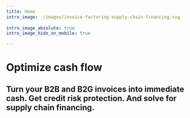 ```yaml
---
title: Home
intro_image:  /images/invoice-factoring-supply-chain-financing.svg 
 
intro_image_absolute: true
intro_image_hide_on_mobile: true

---
```

# Optimize cash flow

## Turn your B2B and B2G invoices into immediate cash. Get credit risk protection. And solve for supply chain financing.
